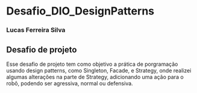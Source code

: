 # Desafio_DIO_DesignPatterns

### Lucas Ferreira Silva

## Desafio de projeto

Esse desafio de projeto tem como objetivo a prática de porgramação usando design patterns, como Singleton, Facade, e Strategy,
onde realizei algumas alterações na parte de Strategy, adicionando uma ação para o robô, podendo ser agressiva, normal ou defensiva.